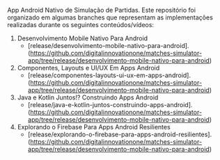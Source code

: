 App Android Nativo de Simulação de Partidas. Este repositório foi organizado em algumas branches que representam as implementações realizadas durante os seguintes conteúdos/vídeos:

1. Desenvolvimento Mobile Nativo Para Android
     - [release/desenvolvimento-mobile-nativo-para-android].(https://github.com/digitalinnovationone/matches-simulator-app/tree/release/desenvolvimento-mobile-nativo-para-android)
1. Componentes, Layouts e UI/UX Em Apps Android
     - [release/componentes-layouts-ui-ux-em-apps-android].(https://github.com/digitalinnovationone/matches-simulator-app/tree/release/desenvolvimento-mobile-nativo-para-android)
1. Java e Kotlin Juntos!? Construindo Apps Android
     - [release/java-e-kotlin-juntos-construindo-apps-android].(https://github.com/digitalinnovationone/matches-simulator-app/tree/release/desenvolvimento-mobile-nativo-para-android)
1. Explorando o Firebase Para Apps Android Resilientes
     - [release/explorando-o-firebase-para-apps-android-resilientes].(https://github.com/digitalinnovationone/matches-simulator-app/tree/release/desenvolvimento-mobile-nativo-para-android)
